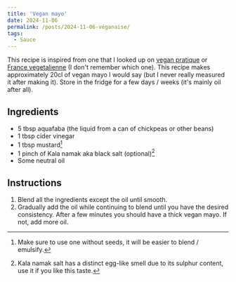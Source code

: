 ```yaml
---
title: 'Vegan mayo'
date: 2024-11-06
permalink: /posts/2024-11-06-véganaise/
tags:
  - Sauce
---
```


This recipe is inspired from one that I looked up on [vegan pratique](https://vegan-pratique.fr/) or [France vegetalienne](https://francevegetalienne.fr/) (I don't remember which one). This recipe makes approximately 20cl of vegan mayo I would say (but I never really measured it after making it). Store in the fridge for a few days / weeks (it's mainly oil after all). 

## Ingredients
- 5 tbsp aquafaba (the liquid from a can of chickpeas or other beans)
- 1 tbsp cider vinegar
- 1 tbsp mustard[^1]
- 1 pinch of Kala namak aka black salt (optional)[^2]
- Some neutral oil

## Instructions
1. Blend all the ingredients except the oil until smooth.
2. Gradually add the oil while continuing to blend until you have the desired consistency. After a few minutes you should have a thick vegan mayo. If not, add more oil.


[^1]: Make sure to use one without seeds, it will be easier to blend / emulsify.
[^2]: Kala namak salt has a distinct egg-like smell due to its sulphur content, use it if you like this taste.
